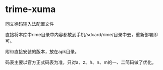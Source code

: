 # trime-xuma
同文徐码输入法配置文件

直接将本库中rime目录中内容都放到手机/sdcard/rime/目录中去，重新部署即可。

附带直接安装的版本，放在apk目录。

码表主要以官方正式码表为准，只对a、z、h、n、m的一、二简码做了优化。

